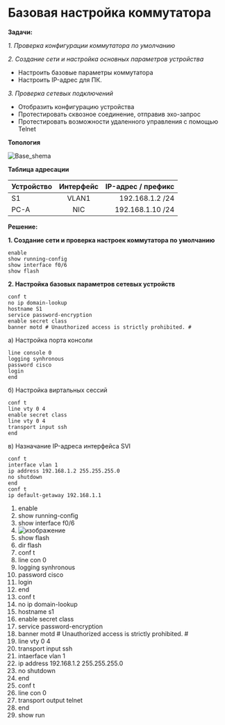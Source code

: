 # Базовая настройка коммутатора

**Задачи:**

  *1. Проверка конфигурации коммутатора по умолчанию*
  
  *2. Создание сети и настройка основных параметров устройства*
  
   - Настроить базовые параметры коммутатора
   - Настроить IP-адрес для ПК.

  *3. Проверка сетевых подключений*
  
   - Отобразить конфигурацию устройства
   - Протестировать сквозное соединение, отправив эхо-запрос
   - Протестировать возможности удаленного управления с помощью Telnet



**Топология**

![Base_shema](https://user-images.githubusercontent.com/84719218/153394318-2546512e-c22a-43e1-a538-03ca255b2875.png)

**Таблица адресации**

| Устройство    | Интерфейс          | IP-адрес / префикс|
| ------------- |:------------------:| -----:|
| S1            | VLAN1              | 192.168.1.2 /24 |
| PC-A          | NIC                | 192.168.1.10 /24   |

**Решение:**

**1. Создание сети и проверка настроек коммутатора по умолчанию**

```
enable
show running-config
show interface f0/6
show flash
```

**2. Настройка базовых параметров сетевых устройств**

```
conf t
no ip domain-lookup
hostname S1
service password-encryption
enable secret class
banner motd # Unauthorized access is strictly prohibited. #
```

  а) Настройка порта консоли

```
line console 0
logging synhronous
password cisco
login
end
```

  б) Настройка виртальных сессий

```
conf t
line vty 0 4
enable secret class
line vty 0 4
transport input ssh
end
```

  в) Назначание IP-адреса интерфейса SVI
  
```
conf t
interface vlan 1
ip address 192.168.1.2 255.255.255.0
no shutdown
end
conf t
ip default-getaway 192.168.1.1
```



1. enable
2. show running-config
3. show interface f0/6
4. ![изображение](https://user-images.githubusercontent.com/84719218/153824640-cba0117f-87e1-4a8d-81fa-e700a1a3928a.png)
5. show flash
6. dir flash
7. conf t
8. line con 0
9. logging synhronous
10. password cisco
11. login
12. end
13. conf t
14. no ip domain-lookup
15. hostname s1
16. enable secret class
17. service password-encryption
18. banner motd # Unauthorized access is strictly prohibited. #
19. line vty 0 4
20. transport input ssh
21. intaerface vlan 1
22. ip address 192.168.1.2 255.255.255.0
23. no shutdown
24. end
25. conf t
26. line con 0
27. transport output telnet
28. end
29. show run
